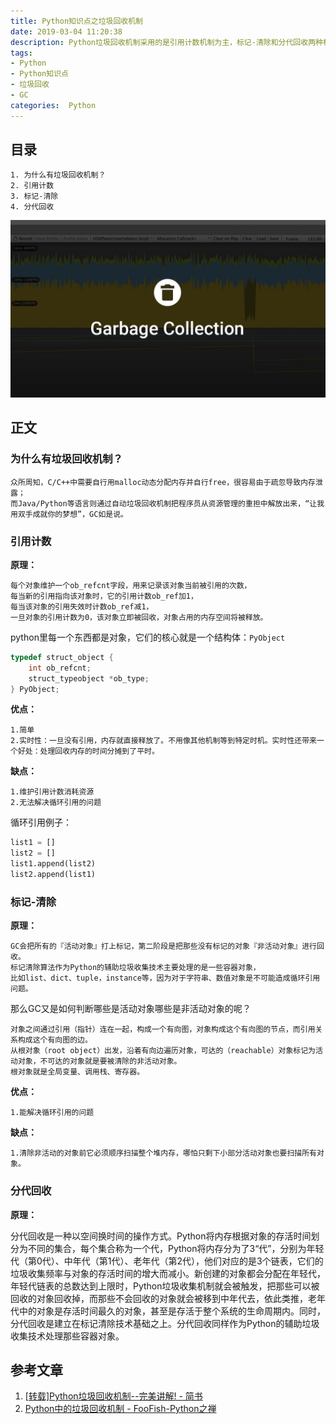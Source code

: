 ```yaml
---
title: Python知识点之垃圾回收机制
date: 2019-03-04 11:20:38
description: Python垃圾回收机制采用的是引用计数机制为主，标记-清除和分代回收两种机制为辅的策略
tags: 
- Python
- Python知识点
- 垃圾回收
- GC
categories:  Python
---
```


## 目录

```
1. 为什么有垃圾回收机制？
2. 引用计数
3. 标记-清除
4. 分代回收
```

![garbage collection](https://raw.githubusercontent.com/AboutSange/img/master/garbage_collection.jpeg)

<!-- more -->

## 正文

### 为什么有垃圾回收机制？

```
众所周知，C/C++中需要自行用malloc动态分配内存并自行free，很容易由于疏忽导致内存泄露；
而Java/Python等语言则通过自动垃圾回收机制把程序员从资源管理的重担中解放出来，“让我用双手成就你的梦想”，GC如是说。
```


### 引用计数

**原理：**

```
每个对象维护一个ob_refcnt字段，用来记录该对象当前被引用的次数，
每当新的引用指向该对象时，它的引用计数ob_ref加1，
每当该对象的引用失效时计数ob_ref减1，
一旦对象的引用计数为0，该对象立即被回收，对象占用的内存空间将被释放。
```

python里每一个东西都是对象，它们的核心就是一个结构体：`PyObject`

```c
typedef struct_object {
    int ob_refcnt;
    struct_typeobject *ob_type;
} PyObject;
```

**优点：**

```
1.简单
2.实时性：一旦没有引用，内存就直接释放了。不用像其他机制等到特定时机。实时性还带来一个好处：处理回收内存的时间分摊到了平时。
```

**缺点：**

```
1.维护引用计数消耗资源
2.无法解决循环引用的问题
```
    
循环引用例子：
```python
list1 = []
list2 = []
list1.append(list2)
list2.append(list1)
```

### 标记-清除

**原理：**

```
GC会把所有的『活动对象』打上标记，第二阶段是把那些没有标记的对象『非活动对象』进行回收。
标记清除算法作为Python的辅助垃圾收集技术主要处理的是一些容器对象，
比如list、dict、tuple，instance等，因为对于字符串、数值对象是不可能造成循环引用问题。
```

那么GC又是如何判断哪些是活动对象哪些是非活动对象的呢？

```
对象之间通过引用（指针）连在一起，构成一个有向图，对象构成这个有向图的节点，而引用关系构成这个有向图的边。
从根对象（root object）出发，沿着有向边遍历对象，可达的（reachable）对象标记为活动对象，不可达的对象就是要被清除的非活动对象。
根对象就是全局变量、调用栈、寄存器。
```


**优点：**

```
1.能解决循环引用的问题
```

**缺点：**

```
1.清除非活动的对象前它必须顺序扫描整个堆内存，哪怕只剩下小部分活动对象也要扫描所有对象。
```

### 分代回收

**原理：**

分代回收是一种以空间换时间的操作方式。Python将内存根据对象的存活时间划分为不同的集合，每个集合称为一个代，Python将内存分为了3“代”，分别为年轻代（第0代）、中年代（第1代）、老年代（第2代），他们对应的是3个链表，它们的垃圾收集频率与对象的存活时间的增大而减小。新创建的对象都会分配在年轻代，年轻代链表的总数达到上限时，Python垃圾收集机制就会被触发，把那些可以被回收的对象回收掉，而那些不会回收的对象就会被移到中年代去，依此类推，老年代中的对象是存活时间最久的对象，甚至是存活于整个系统的生命周期内。同时，分代回收是建立在标记清除技术基础之上。分代回收同样作为Python的辅助垃圾收集技术处理那些容器对象。


## 参考文章

1. [[转载]Python垃圾回收机制--完美讲解! - 简书](https://www.jianshu.com/p/1e375fb40506)
2. [Python中的垃圾回收机制 - FooFish-Python之禅](https://foofish.net/python-gc.html)
